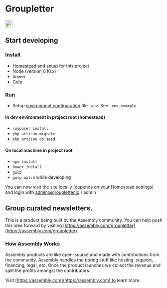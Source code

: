 # Groupletter

<a href="https://assembly.com/groupletter/bounties?utm_campaign=assemblage&utm_source=groupletter&utm_medium=repo_badge"><img src="https://asm-badger.herokuapp.com/groupletter/badges/tasks.svg" height="24px" alt="Open Tasks" /></a>

## Start developing

### Install

- [Homestead](http://laravel.com/docs/5.0/homestead) and setup for this project
- Node (version 0.10.x)
- bower
- Gulp

### Run

- Setup [environment configuration](http://laravel.com/docs/5.0/configuration) file `.env`. See `.env.example`.

#### In dev environment in project root (homestead)
- `composer install`
- `php artisan migrate`
- `php artisan db:seed`

#### On local machine in project root
- `npm install`
- `bower install`
- `gulp`
- `gulp watch` while developing

You can now visit the site locally (depends on your Homestead settings) and login with admin@groupletter.io / admin

## Group curated newsletters.

This is a product being built by the Assembly community. You can help push this idea forward by visiting [https://assembly.com/groupletter](https://assembly.com/groupletter).

### How Assembly Works

Assembly products are like open-source and made with contributions from the community. Assembly handles the boring stuff like hosting, support, financing, legal, etc. Once the product launches we collect the revenue and split the profits amongst the contributors.

Visit [https://assembly.com](https://assembly.com) to learn more.
